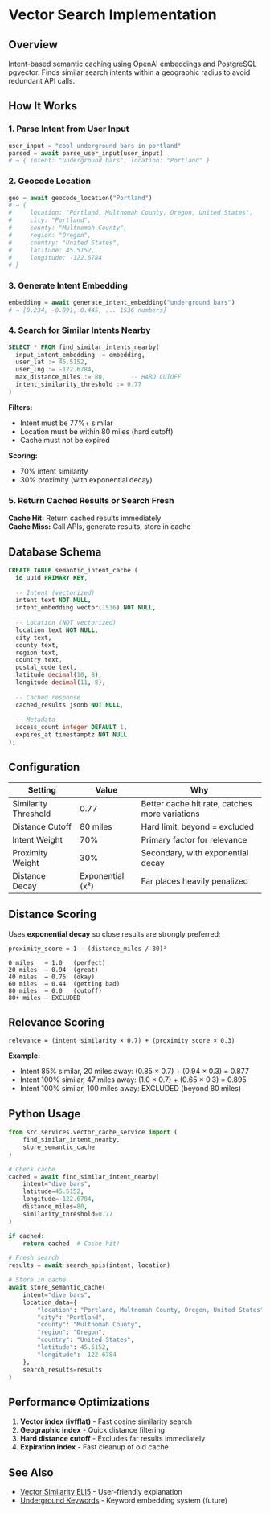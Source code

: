 # Vector Search Implementation

## Overview

Intent-based semantic caching using OpenAI embeddings and PostgreSQL pgvector. Finds similar search intents within a geographic radius to avoid redundant API calls.

## How It Works

### 1. Parse Intent from User Input
```python
user_input = "cool underground bars in portland"
parsed = await parse_user_input(user_input)
# → { intent: "underground bars", location: "Portland" }
```

### 2. Geocode Location
```python
geo = await geocode_location("Portland")
# → {
#     location: "Portland, Multnomah County, Oregon, United States",
#     city: "Portland",
#     county: "Multnomah County",
#     region: "Oregon",
#     country: "United States", 
#     latitude: 45.5152,
#     longitude: -122.6784
# }
```

### 3. Generate Intent Embedding
```python
embedding = await generate_intent_embedding("underground bars")
# → [0.234, -0.891, 0.445, ... 1536 numbers]
```

### 4. Search for Similar Intents Nearby
```sql
SELECT * FROM find_similar_intents_nearby(
  input_intent_embedding := embedding,
  user_lat := 45.5152,
  user_lng := -122.6784,
  max_distance_miles := 80,       -- HARD CUTOFF
  intent_similarity_threshold := 0.77
)
```

**Filters:**
- Intent must be 77%+ similar
- Location must be within 80 miles (hard cutoff)
- Cache must not be expired

**Scoring:**
- 70% intent similarity
- 30% proximity (with exponential decay)

### 5. Return Cached Results or Search Fresh

**Cache Hit:** Return cached results immediately  
**Cache Miss:** Call APIs, generate results, store in cache

## Database Schema

```sql
CREATE TABLE semantic_intent_cache (
  id uuid PRIMARY KEY,
  
  -- Intent (vectorized)
  intent text NOT NULL,
  intent_embedding vector(1536) NOT NULL,
  
  -- Location (NOT vectorized)
  location text NOT NULL,
  city text,
  county text,
  region text,
  country text,
  postal_code text,
  latitude decimal(10, 8),
  longitude decimal(11, 8),
  
  -- Cached response
  cached_results jsonb NOT NULL,
  
  -- Metadata
  access_count integer DEFAULT 1,
  expires_at timestamptz NOT NULL
);
```

## Configuration

| Setting | Value | Why |
|---------|-------|-----|
| Similarity Threshold | 0.77 | Better cache hit rate, catches more variations |
| Distance Cutoff | 80 miles | Hard limit, beyond = excluded |
| Intent Weight | 70% | Primary factor for relevance |
| Proximity Weight | 30% | Secondary, with exponential decay |
| Distance Decay | Exponential (x²) | Far places heavily penalized |

## Distance Scoring

Uses **exponential decay** so close results are strongly preferred:

```
proximity_score = 1 - (distance_miles / 80)²

0 miles   → 1.0   (perfect)
20 miles  → 0.94  (great)
40 miles  → 0.75  (okay)
60 miles  → 0.44  (getting bad)
80 miles  → 0.0   (cutoff)
80+ miles → EXCLUDED
```

## Relevance Scoring

```
relevance = (intent_similarity × 0.7) + (proximity_score × 0.3)
```

**Example:**
- Intent 85% similar, 20 miles away: (0.85 × 0.7) + (0.94 × 0.3) = 0.877
- Intent 100% similar, 47 miles away: (1.0 × 0.7) + (0.65 × 0.3) = 0.895
- Intent 100% similar, 100 miles away: EXCLUDED (beyond 80 miles)

## Python Usage

```python
from src.services.vector_cache_service import (
    find_similar_intent_nearby,
    store_semantic_cache
)

# Check cache
cached = await find_similar_intent_nearby(
    intent="dive bars",
    latitude=45.5152,
    longitude=-122.6784,
    distance_miles=80,
    similarity_threshold=0.77
)

if cached:
    return cached  # Cache hit!

# Fresh search
results = await search_apis(intent, location)

# Store in cache
await store_semantic_cache(
    intent="dive bars",
    location_data={
        "location": "Portland, Multnomah County, Oregon, United States",
        "city": "Portland",
        "county": "Multnomah County",
        "region": "Oregon",
        "country": "United States",
        "latitude": 45.5152,
        "longitude": -122.6784
    },
    search_results=results
)
```

## Performance Optimizations

1. **Vector index (ivfflat)** - Fast cosine similarity search
2. **Geographic index** - Quick distance filtering
3. **Hard distance cutoff** - Excludes far results immediately
4. **Expiration index** - Fast cleanup of old cache

## See Also

- [Vector Similarity ELI5](./VECTOR_SIMILARITY_ELI5.md) - User-friendly explanation
- [Underground Keywords](./UNDERGROUND_KEYWORDS.md) - Keyword embedding system (future)